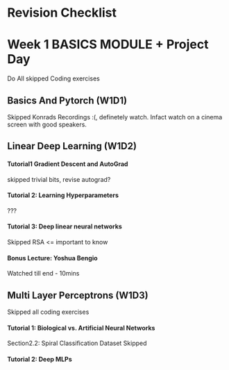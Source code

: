 # Revision Checklist

# Week 1 BASICS MODULE + Project Day 
Do All skipped Coding exercises 

## Basics And Pytorch (W1D1)
Skipped Konrads Recordings :(, definetely watch. Infact watch on a cinema screen with good speakers.

## Linear Deep Learning (W1D2)

#### Tutorial1 Gradient Descent and AutoGrad
skipped trivial bits, revise autograd?

#### Tutorial 2: Learning Hyperparameters
???

#### Tutorial 3: Deep linear neural networks
Skipped RSA <= important to know

#### Bonus Lecture: Yoshua Bengio
Watched till end - 10mins

## Multi Layer Perceptrons (W1D3)
Skipped all coding exercises

#### Tutorial 1: Biological vs. Artificial Neural Networks
Section2.2: Spiral Classification Dataset Skipped

#### Tutorial 2: Deep MLPs
